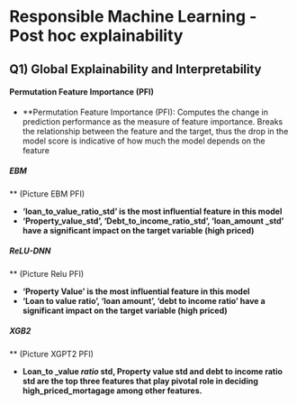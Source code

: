 # Responsible Machine Learning - Post hoc explainability

## Q1) Global Explainability and Interpretability

#### Permutation Feature Importance (PFI)
* **Permutation Feature Importance (PFI): Computes the change in prediction performance as the measure of feature importance. Breaks the relationship between the feature and the target, thus the drop in the model score is indicative of how much the model depends on the feature

##### EBM
** (Picture EBM PFI)
* **‘loan_to_value_ratio_std’ is the most influential feature in this model**
* **‘Property_value_std’, ‘Debt_to_income_ratio_std’, ‘loan_amount _std’ have a significant impact on the target variable (high priced)**

##### ReLU-DNN
** (Picture Relu PFI)
* **‘Property Value’ is the most influential feature in this model**
* **‘Loan to value ratio’, ‘loan amount’, ‘debt to income ratio’ have a significant impact on the target variable (high priced)**

##### XGB2

** (Picture XGPT2 PFI)
* **Loan_to _value _ratio_ std, Property value std and debt to income ratio std are the top three features that play pivotal role in deciding high_priced_mortagage among other features.**
